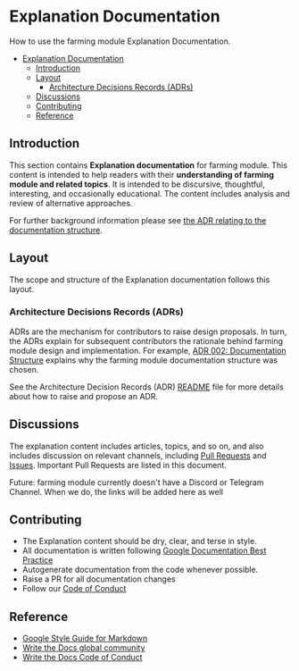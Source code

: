 # Explanation Documentation

How to use the farming module Explanation Documentation.

- [Explanation Documentation](#explanation-documentation)
  - [Introduction](#introduction)
  - [Layout](#layout)
    - [Architecture Decisions Records (ADRs)](#architecture-decisions-records-adrs)
  - [Discussions](#discussions)
  - [Contributing](#contributing)
  - [Reference](#reference)


## Introduction

This section contains **Explanation documentation** for farming module. This content is intended to help readers with their **understanding of farming module and related topics**. It is intended to be discursive, thoughtful, interesting, and occasionally educational. The content includes analysis and review of alternative approaches. 

For further background information please see [the ADR relating to the documentation structure](./ADR/adr-002-docs-structure.md). 

## Layout

The scope and structure of the Explanation documentation follows this layout.

### Architecture Decisions Records (ADRs)

 ADRs are the mechanism for contributors to raise design proposals. In turn, the ADRs explain for subsequent contributors the rationale behind farming module design and implementation. For example, [ADR 002: Documentation Structure](./ADR/adr-002-docs-structure.md) explains why the farming module documentation structure was chosen. 

See the Architecture Decision Records (ADR) [README](./ADR/README.md) file for more details about how to raise and propose an ADR.

## Discussions

The explanation content includes articles, topics, and so on, and also includes discussion on relevant channels, including [Pull Requests](https://github.com/tendermint/farming/pulls) and [Issues](https://github.com/tendermint/farming/issues). Important Pull Requests are listed in this document.

Future: farming module currently doesn't have a Discord or Telegram Channel. When we do, the links will be added here as well
## Contributing

* The Explanation content should be dry, clear, and terse in style.
* All documentation is written following [Google Documentation Best Practice](https://google.github.io/styleguide/docguide/best_practices.html)
* Autogenerate documentation from the code whenever possible.
* Raise a PR for all documentation changes
* Follow our [Code of Conduct](../../CONTRIBUTING.md)

## Reference

- [Google Style Guide for Markdown](https://github.com/google/styleguide/blob/gh-pages/docguide/style.md)
- [Write the Docs global community](https://www.writethedocs.org/)
- [Write the Docs Code of Conduct](https://www.writethedocs.org/code-of-conduct/#the-principles)